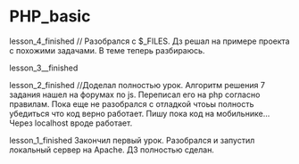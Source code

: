 # PHP_basic
lesson_4_finished // Разобрался с $_FILES. Дз решал на примере проекта с похожими задачами. В теме теперь разбираюсь.

lesson_3__finished

lesson_2_finished
//Доделал полностью урок. Алгоритм решения 7 задания нашел на форумах по js. Переписал его на php согласно правилам. Пока еще не разобрался с отладкой чтоьы полность убедиться что код верно работает. Пишу пока код на мобильнике... Через localhost вроде работает. 

lesson_1_finished 
Закончил первый урок. Разобрался и запустил локальный сервер на Apache. ДЗ полностью сделан.

